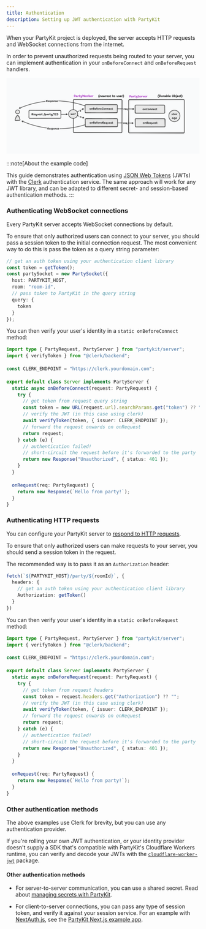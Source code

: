 ```yaml
---
title: Authentication
description: Setting up JWT authentication with PartyKit
---
```


When your PartyKit project is deployed, the server accepts HTTP requests and WebSocket connections from the internet.

In order to prevent unauthorized requests being routed to your server, you can implement authentication in your `onBeforeConnect` and `onBeforeRequest` handlers.

<!-- TODO: Better image design -->
![onBefore handlers](../../../assets/on-before.png)

:::note[About the example code]

This guide demonstrates authentication using [JSON Web Tokens](https://jwt.io/) (JWTs) with the [Clerk](https://clerk.dev/) authentication service. The same approach will work for any JWT library, and can be adapted to different secret- and session-based authentication methods.
:::

### Authenticating WebSocket connections

Every PartyKit server accepts WebSocket connections by default. 

To ensure that only authorized users can connect to your server, you should pass a session token to the initial connection request.  The most convenient way to do this is pass the token as a query string parameter:
```ts
// get an auth token using your authentication client library
const token = getToken();
const partySocket = new PartySocket({
  host: PARTYKIT_HOST,
  room: "room-id",
  // pass token to PartyKit in the query string
  query: {
    token
  }
});
```

You can then verify your user's identity in a `static onBeforeConnect` method:

```ts
import type { PartyRequest, PartyServer } from "partykit/server";
import { verifyToken } from "@clerk/backend";

const CLERK_ENDPOINT = "https://clerk.yourdomain.com";

export default class Server implements PartyServer {
  static async onBeforeConnect(request: PartyRequest) {
    try {
      // get token from request query string
      const token = new URL(request.url).searchParams.get("token") ?? "";
      // verify the JWT (in this case using clerk)
      await verifyToken(token, { issuer: CLERK_ENDPOINT });
      // forward the request onwards on onRequest
      return request;
    } catch (e) {
      // authentication failed!
      // short-circuit the request before it's forwarded to the party
      return new Response("Unauthorized", { status: 401 });
    }
  }

  onRequest(req: PartyRequest) {
    return new Response(`Hello from party!`);
  }
}
```

### Authenticating HTTP requests

<!-- TODO: Add links to guide/API-->
You can configure your PartyKit server to [respond to HTTP requests](/guides/responding-to-http-requests).

To ensure that only authorized users can make requests to your server, you should send a session token in the request. 

 The recommended way is to pass it as an `Authorization` header:
```ts
fetch(`${PARTYKIT_HOST}/party/${roomId}`, {
  headers: {
    // get an auth token using your authentication client library
    Authorization: getToken()
  }
})
```

You can then verify your user's identity in a `static onBeforeRequest` method:


```ts
import type { PartyRequest, PartyServer } from "partykit/server";
import { verifyToken } from "@clerk/backend";

const CLERK_ENDPOINT = "https://clerk.yourdomain.com";

export default class Server implements PartyServer {
  static async onBeforeRequest(request: PartyRequest) {
    try {
      // get token from request headers
      const token = request.headers.get("Authorization") ?? "";
      // verify the JWT (in this case using clerk)
      await verifyToken(token, { issuer: CLERK_ENDPOINT });
      // forward the request onwards on onRequest
      return request;
    } catch (e) {
      // authentication failed!
      // short-circuit the request before it's forwarded to the party
      return new Response("Unauthorized", { status: 401 });
    }
  }

  onRequest(req: PartyRequest) {
    return new Response(`Hello from party!`);
  }
}
```

### Other authentication methods

The above examples use Clerk for brevity, but you can use any authentication provider.

If you're rolling your own JWT authentication, or your identity provider doesn't supply a SDK that's compatible with PartyKit's Cloudflare Workers runtime, you can verify and decode your JWTs with the [`cloudflare-worker-jwt`](https://github.com/tsndr/cloudflare-worker-jwt) package.

#### Other authentication methods

- For server-to-server communication, you can use a shared secret. Read about [managing secrets with PartyKit](./managing-secrets-with-partykit).

- For client-to-server connections, you can pass any type of session token, and verify it against your session service. For an example with [NextAuth.js](https://next-auth.js.org/), see the [PartyKit Next.js example app](../../examples/next-js).
